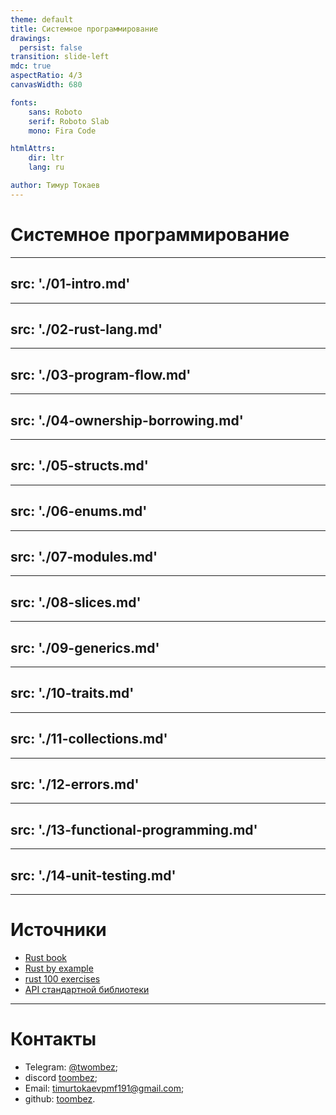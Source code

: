 ```yaml
---
theme: default
title: Системное программирование
drawings:
  persist: false
transition: slide-left
mdc: true
aspectRatio: 4/3
canvasWidth: 680

fonts:
    sans: Roboto
    serif: Roboto Slab
    mono: Fira Code

htmlAttrs:
    dir: ltr
    lang: ru

author: Тимур Токаев
---
```


# Системное программирование

---
src: './01-intro.md'
---

---
src: './02-rust-lang.md'
---

---
src: './03-program-flow.md'
---

---
src: './04-ownership-borrowing.md'
---

---
src: './05-structs.md'
---

---
src: './06-enums.md'
---

---
src: './07-modules.md'
---

---
src: './08-slices.md'
---

---
src: './09-generics.md'
---

---
src: './10-traits.md'
---

---
src: './11-collections.md'
---

---
src: './12-errors.md'
---

---
src: './13-functional-programming.md'
---

---
src: './14-unit-testing.md'
---

---

# Источники

- [Rust book](https://doc.rust-lang.org/book/)
- [Rust by example](https://doc.rust-lang.org/rust-by-example/)
- [rust 100 exercises](https://rust-exercises.com/100-exercises/)
- [API стандартной библиотеки](https://doc.rust-lang.org/std/index.html)

---

# Контакты

- Telegram: [@twombez](https://web.telegram.org/a/#485430745);
- discord [toombez](https://discord.com/users/292322558299209728);
- Email: [timurtokaevpmf191@gmail.com](mailto:timurtokaevpmf191@gmail.com);
- github: [toombez](https://github.com/toombez).
